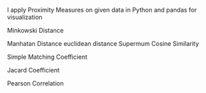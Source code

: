I apply Proximity Measures on given data in Python and pandas for visualization

Minkowski Distance

Manhatan Distance
euclidean distance 
Supermum
Cosine Similarity

Simple Matching Coefficient

Jacard Coefficient

Pearson Correlation
